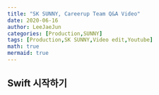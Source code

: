 ```yaml
---
title: "SK SUNNY, Careerup Team Q&A Video"
date: 2020-06-16
author: LeeJaeJun
categories: [Production,SUNNY]
tags: [Production,SK SUNNY,Video edit,Youtube]
math: true
mermaid: true
---
```


## Swift 시작하기
